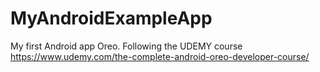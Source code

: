 # MyAndroidExampleApp
My first Android app Oreo. 
Following the UDEMY course https://www.udemy.com/the-complete-android-oreo-developer-course/

